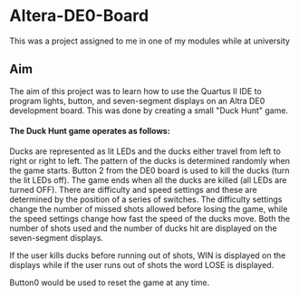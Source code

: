 # Altera-DE0-Board
This was a project assigned to me in one of my modules while at university

## Aim
The aim of this project was to learn how to use the Quartus II IDE to program lights, button, and seven-segment displays on an Altra DE0 development board. This was done by creating a small "Duck Hunt" game. 

#### The Duck Hunt game operates as follows:
Ducks  are  represented  as  lit  LEDs  and  the  ducks  either  travel  from  left  to  right  or right to left. The pattern of the ducks is determined randomly when the game starts. Button  2  from  the  DE0  board  is  used  to  kill  the  ducks  (turn  the  lit  LEDs  off).  The game ends when all the ducks are killed (all LEDs are turned OFF). There are difficulty and speed settings and these are determined by the position of a series of switches. The difficulty settings change the number of missed shots allowed before losing the game, while the speed settings change how fast the speed of the ducks move. Both the number of shots used and the number of ducks hit are displayed on the seven-segment displays.

If the user kills ducks before running out of shots, WIN is displayed on the displays while if the user runs out of shots the word LOSE is displayed.

Button0 would be used to reset the game at any time.
